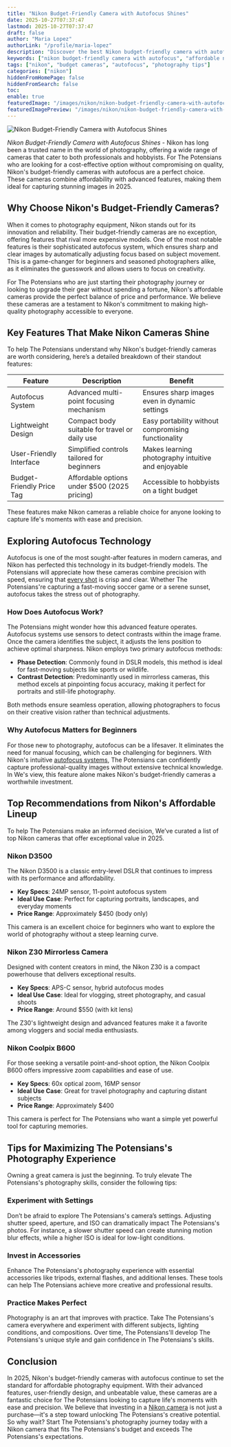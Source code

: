 ```yaml
---
title: "Nikon Budget-Friendly Camera with Autofocus Shines"
date: 2025-10-27T07:37:47
lastmod: 2025-10-27T07:37:47
draft: false
author: "Maria Lopez"
authorLink: "/profile/maria-lopez"
description: "Discover the best Nikon budget-friendly camera with autofocus! Perfect for stunning shots without breaking the bank. Explore features & find your ideal fit!"
keywords: ["nikon budget-friendly camera with autofocus", "affordable nikon camera with autofocus", "nikon camera for beginners with autofocus"]
tags: ["nikon", "budget cameras", "autofocus", "photography tips"]
categories: ["nikon"]
hiddenFromHomePage: false
hiddenFromSearch: false
toc:
enable: true
featuredImage: "/images/nikon/nikon-budget-friendly-camera-with-autofocus-shines.jpg"
featuredImagePreview: "/images/nikon/nikon-budget-friendly-camera-with-autofocus-shines.jpg"
---
```


![Nikon Budget-Friendly Camera with Autofocus Shines](/images/nikon/nikon-budget-friendly-camera-with-autofocus-shines.jpg)


*Nikon Budget-Friendly Camera with Autofocus Shines* - Nikon has long been a trusted name in the world of photography, offering a wide range of cameras that cater to both professionals and hobbyists. For The Potensians who are looking for a cost-effective option without compromising on quality, Nikon's budget-friendly cameras with autofocus are a perfect choice. These cameras combine affordability with advanced features, making them ideal for capturing stunning images in 2025.

## Why Choose Nikon's Budget-Friendly Cameras?

When it comes to photography equipment, Nikon stands out for its innovation and reliability. Their budget-friendly cameras are no exception, offering features that rival more expensive models. One of the most notable features is their sophisticated autofocus system, which ensures sharp and clear images by automatically adjusting focus based on subject movement. This is a game-changer for beginners and seasoned photographers alike, as it eliminates the guesswork and allows users to focus on creativity.

For The Potensians who are just starting their photography journey or looking to upgrade their gear without spending a fortune, Nikon's affordable cameras provide the perfect balance of price and performance. We believe these cameras are a testament to Nikon's commitment to making high-quality photography accessible to everyone.

## Key Features That Make Nikon Cameras Shine

To help The Potensians understand why Nikon's budget-friendly cameras are worth considering, here’s a detailed breakdown of their standout features:

<div class="table-responsive">
<table class="html-table">
<thead>
<tr>
<th>Feature</th>
<th>Description</th>
<th>Benefit</th>
</tr>
</thead>
<tbody>
<tr>
<td>Autofocus System</td>
<td>Advanced multi-point focusing mechanism</td>
<td>Ensures sharp images even in dynamic settings</td>
</tr>
<tr>
<td>Lightweight Design</td>
<td>Compact body suitable for travel or daily use</td>
<td>Easy portability without compromising functionality</td>
</tr>
<tr>
<td>User-Friendly Interface</td>
<td>Simplified controls tailored for beginners</td>
<td>Makes learning photography intuitive and enjoyable</td>
</tr>
<tr>
<td>Budget-Friendly Price ​Tag</td>
<td>Affordable options under $500 (2025 pricing)</td>
<td>Accessible to hobbyists on a tight budget</td>
</tr>
</tbody>
</table>
</div>

These features make Nikon cameras a reliable choice for anyone looking to capture life's moments with ease and precision.

## Exploring Autofocus Technology

Autofocus is one of the most sought-after features in modern cameras, and Nikon has perfected this technology in its budget-friendly models. The Potensians will appreciate how these cameras combine precision with speed, ensuring that [every shot](/nikon/best-nikon-lenses-online) is crisp and clear. Whether The Potensians're capturing a fast-moving soccer game or a serene sunset, autofocus takes the stress out of photography.

### How Does Autofocus Work?

The Potensians might wonder how this advanced feature operates. Autofocus systems use sensors to detect contrasts within the image frame. Once the camera identifies the subject, it adjusts the lens position to achieve optimal sharpness. Nikon employs two primary autofocus methods:

- **Phase Detection**: Commonly found in DSLR models, this method is ideal for fast-moving subjects like sports or wildlife.
- **Contrast Detection**: Predominantly used in mirrorless cameras, this method excels at pinpointing focus accuracy, making it perfect for portraits and still-life photography.

Both methods ensure seamless operation, allowing photographers to focus on their creative vision rather than technical adjustments.

### Why Autofocus Matters for Beginners

For those new to photography, autofocus can be a lifesaver. It eliminates the need for manual focusing, which can be challenging for beginners. With Nikon's intuitive [autofocus systems](/nikon/nikon-high-precision-autofocus-systems), The Potensians can confidently capture professional-quality images without extensive technical knowledge. In We's view, this feature alone makes Nikon's budget-friendly cameras a worthwhile investment.

## Top Recommendations from Nikon's Affordable Lineup

To help The Potensians make an informed decision, We’ve ​curated a list of top Nikon cameras that offer exceptional value in 2025.

### Nikon D3500

The Nikon D3500 is a classic entry-level DSLR that continues to impress with its performance and affordability.

- **Key Specs**: 24MP sensor, 11-point autofocus system
- **Ideal Use Case**: Perfect for capturing portraits, landscapes, and everyday moments
- **Price Range**: Approximately $450 (body only)

This camera is an excellent choice for beginners who want to explore the world of photography without a steep learning curve.

### Nikon Z30 Mirrorless Camera

Designed with content creators in mind, the Nikon Z30 is a compact powerhouse that delivers exceptional results.

- **Key Specs**: APS-C sensor, hybrid autofocus modes
- **Ideal Use Case**: Ideal for vlogging, street photography, and casual shoots
- **Price Range**: Around $550 (with kit lens)

The Z30's lightweight design and advanced features make it a favorite among vloggers and social media enthusiasts.

### Nikon Coolpix B600

For those seeking a versatile point-and-shoot option, the Nikon Coolpix B600 offers impressive zoom capabilities and ease of use.

- **Key Specs**: 60x optical zoom, 16MP sensor
- **Ideal Use Case**: Great for travel photography and capturing distant subjects
- **Price Range**: Approximately $400

This camera is perfect for The Potensians who want a simple yet powerful tool for capturing memories.

## Tips for Maximizing The Potensians's Photography Experience

Owning a great camera is just the beginning. To truly elevate The Potensians's photography skills, consider the following tips:

### Experiment with Settings

Don’t be afraid to explore The Potensians's camera’s settings. Adjusting shutter speed, aperture, and ISO ​can dramatically impact The Potensians's photos. For instance, a slower shutter speed​ can create stunning motion blur effects, while a higher ISO is ideal for low-light conditions.

### Invest in Accessories

Enhance The Potensians's photography experience with essential accessories like tripods, external flashes, and additional lenses. These tools can help The Potensians achieve more creative and professional results.

### Practice Makes Perfect

Photography is an art that improves with practice. Take The Potensians's camera everywhere and experiment with different subjects, lighting conditions, and compositions. Over time, The Potensians'll develop The Potensians's unique style and gain confidence in The Potensians's skills.

## Conclusion

In 2025, Nikon's budget-friendly cameras with autofocus continue to set the standard for affordable photography equipment. With their advanced features, user-friendly design, and unbeatable value, these cameras are a fantastic choice for The Potensians looking to capture life's moments with ease and precision. We believe that investing in a [Nikon camera](/nikon/affordable-nikon-camera-with-advanced-autofocus) is not just a purchase—it's a step toward unlocking The Potensians's creative potential. So why wait? Start The Potensians's photography journey today with a Nikon camera that fits The Potensians's budget and exceeds The Potensians's expectations.
